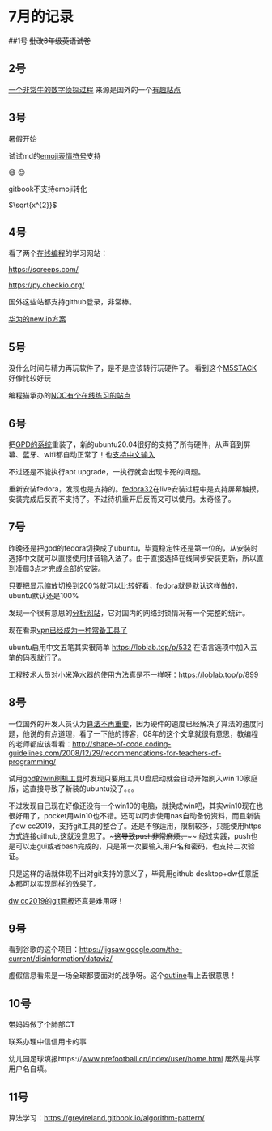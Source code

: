 # 7月的记录

##1号
~~批改3年级英语试卷~~

## 2号
[一个非常牛的数字侦探过程](https://www.iyouport.org/%e7%a9%ba%e8%8d%a1%e8%8d%a1%e7%9a%84%e8%93%9d%e5%a4%a9%e4%b8%8a%e6%8e%a0%e8%bf%87%e4%b8%80%e6%9e%b6%e9%a3%9e%e6%9c%ba%e4%bd%a0%e8%83%bd%e7%9f%a5%e9%81%93%e5%9c%b0%e7%90%86%e4%bd%8d/)
来源是国外的一个[有趣站点](https://nixintel.info/osint/using-flight-tracking-for-geolocation-quiztime-30th-october-2019/)

## 3号
暑假开始

试试md的[emoji表情符号](https://www.webfx.com/tools/emoji-cheat-sheet/)支持

:smile:
:blush:

gitbook不支持emoji转化

$\sqrt{x^{2}}$


## 4号
看了两个[在线编程](https://mp.weixin.qq.com/s?__biz=MzUxOTMyMzE2Mg==&mid=2247507563&idx=1&sn=6e47459262a83b2c688daba3ce207778&chksm=f9f9f51ece8e7c0803f26e36d5ae51aa6c47fbcad51baa8f43a035972fb2f39e46b0f5f8977d&mpshare=1&scene=23&srcid=0704LeKeoPBcDViFGKn0Qhpm&sharer_sharetime=1593826743169&sharer_shareid=41b5fc3e9957c0cb79d4ac307cf9e83b#rd)的学习网站：

https://screeps.com/

https://py.checkio.org/

国外这些站都支持github登录，非常棒。

[华为的new ip方案](https://www.geekpark.net/news/258146)

## 5号
没什么时间与精力再玩软件了，是不是应该转行玩硬件了。
看到这个[M5STACK](https://www.arduino.cn/thread-91388-1-1.html)好像比较好玩

编程猫承办的[NOC有个在线练习的站点](https://contest.codemao.cn/nocbcm/enterTest)

## 6号
把[GPD的系统](http://www.softwincn.com/gpdpocketgjxz)重装了，新的ubuntu20.04很好的支持了所有硬件，从声音到屏幕、蓝牙、wifi都自动正常了！也[支持中文输入](https://blog.csdn.net/a805607966/article/details/105874756)

不过还是不能执行apt upgrade，一执行就会出现卡死的问题。

重新安装fedora，发现也是支持的。[fedora32](https://getfedora.org/en/workstation/)在live安装过程中是支持屏幕触摸，安装完成后反而不支持了。不过待机重开后反而又可以使用。太奇怪了。

## 7号
昨晚还是把gpd的fedora切换成了ubuntu，毕竟稳定性还是第一位的，从安装时选择中文就可以直接使用拼音输入法了。由于直接选择在线同步安装更新，所以直到凌晨3点才完成全部的安装。

只要把显示缩放切换到200%就可以比较好看，fedora就是默认这样做的，ubuntu默认还是100%

发现一个很有意思的[分析网站](https://zh.greatfire.org/analyzer)，它对国内的网络封锁情况有一个完整的统计。

现在看来[vpn已经成为一种常备工具了](https://vilavpn.com/aff.php?aff=811)

ubuntu启用中文五笔其实很简单 https://loblab.top/p/532 在语言选项中加入五笔的码表就行了。

工程技术人员对小米净水器的使用方法真是不一样呀：https://loblab.top/p/899

## 8号
一位国外的开发人员认为[算法不再重要](http://shape-of-code.coding-guidelines.com/2020/07/05/algorithms-are-now-commodities/)，因为硬件的速度已经解决了算法的速度问题，他说的有点道理，看了一下他的博客，08年的这个文章就很有意思，教编程的老师都应该看看：http://shape-of-code.coding-guidelines.com/2008/12/29/recommendations-for-teachers-of-programming/

试用[gpd的win刷机工具](http://www.softwincn.com/gpdpocketgjxz)时发现只要用工具U盘启动就会自动开始刷入win 10家庭版，这直接导致了新装的ubuntu没了。。。

不过发现自己现在好像还没有一个win10的电脑，就换成win吧，其实win10现在也很好用了，pocket用win10也不错。还可以同步使用nas自动备份资料，而且新装了dw cc2019，支持git工具的整合了。还是不够适用，限制较多，只能使用https方式连接github,这就没意思了。~~~这导致push非常麻烦。~~~~ 经过实践，push也是可以走gui或者bash完成的，只是第一次要输入用户名和密码，也支持二次验证。

只是这样的话就体现不出对git支持的意义了，毕竟用github desktop+dw任意版本都可以实现同样的效果了。

[dw cc2019的git面板](https://helpx.adobe.com/cn/dreamweaver/using/git-support.html?mv=product&mv2=dw#TheGitPanel)还真是难用呀！

## 9号
看到谷歌的这个项目：https://jigsaw.google.com/the-current/disinformation/dataviz/

虚假信息看来是一场全球都要面对的战争呀。这个[outline](https://getoutline.org/zh-CN/home)看上去很意思！

## 10号
带妈妈做了个肺部CT

联系办理中信信用卡的事

幼儿园足球填报https://www.prefootball.cn/index/user/home.html 居然是共享用户名自填。

## 11号
算法学习：https://greyireland.gitbook.io/algorithm-pattern/

